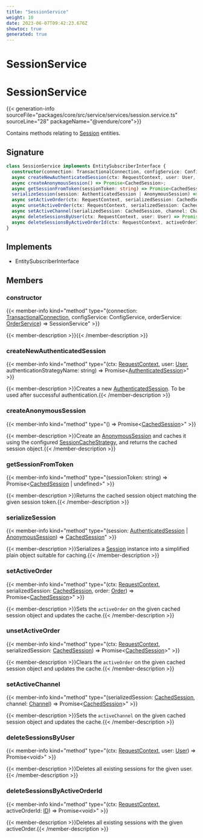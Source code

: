 ```yaml
---
title: "SessionService"
weight: 10
date: 2023-06-07T09:42:23.676Z
showtoc: true
generated: true
---
```

<!-- This file was generated from the Vendure source. Do not modify. Instead, re-run the "docs:build" script -->

# SessionService
<div class="symbol">


# SessionService

{{< generation-info sourceFile="packages/core/src/service/services/session.service.ts" sourceLine="28" packageName="@vendure/core">}}

Contains methods relating to <a href='/typescript-api/entities/session#session'>Session</a> entities.

## Signature

```TypeScript
class SessionService implements EntitySubscriberInterface {
  constructor(connection: TransactionalConnection, configService: ConfigService, orderService: OrderService)
  async createNewAuthenticatedSession(ctx: RequestContext, user: User, authenticationStrategyName: string) => Promise<AuthenticatedSession>;
  async createAnonymousSession() => Promise<CachedSession>;
  async getSessionFromToken(sessionToken: string) => Promise<CachedSession | undefined>;
  serializeSession(session: AuthenticatedSession | AnonymousSession) => CachedSession;
  async setActiveOrder(ctx: RequestContext, serializedSession: CachedSession, order: Order) => Promise<CachedSession>;
  async unsetActiveOrder(ctx: RequestContext, serializedSession: CachedSession) => Promise<CachedSession>;
  async setActiveChannel(serializedSession: CachedSession, channel: Channel) => Promise<CachedSession>;
  async deleteSessionsByUser(ctx: RequestContext, user: User) => Promise<void>;
  async deleteSessionsByActiveOrderId(ctx: RequestContext, activeOrderId: ID) => Promise<void>;
}
```
## Implements

 * EntitySubscriberInterface


## Members

### constructor

{{< member-info kind="method" type="(connection: <a href='/typescript-api/data-access/transactional-connection#transactionalconnection'>TransactionalConnection</a>, configService: ConfigService, orderService: <a href='/typescript-api/services/order-service#orderservice'>OrderService</a>) => SessionService"  >}}

{{< member-description >}}{{< /member-description >}}

### createNewAuthenticatedSession

{{< member-info kind="method" type="(ctx: <a href='/typescript-api/request/request-context#requestcontext'>RequestContext</a>, user: <a href='/typescript-api/entities/user#user'>User</a>, authenticationStrategyName: string) => Promise&#60;<a href='/typescript-api/entities/authenticated-session#authenticatedsession'>AuthenticatedSession</a>&#62;"  >}}

{{< member-description >}}Creates a new <a href='/typescript-api/entities/authenticated-session#authenticatedsession'>AuthenticatedSession</a>. To be used after successful authentication.{{< /member-description >}}

### createAnonymousSession

{{< member-info kind="method" type="() => Promise&#60;<a href='/typescript-api/auth/session-cache-strategy#cachedsession'>CachedSession</a>&#62;"  >}}

{{< member-description >}}Create an <a href='/typescript-api/entities/anonymous-session#anonymoussession'>AnonymousSession</a> and caches it using the configured <a href='/typescript-api/auth/session-cache-strategy#sessioncachestrategy'>SessionCacheStrategy</a>,
and returns the cached session object.{{< /member-description >}}

### getSessionFromToken

{{< member-info kind="method" type="(sessionToken: string) => Promise&#60;<a href='/typescript-api/auth/session-cache-strategy#cachedsession'>CachedSession</a> | undefined&#62;"  >}}

{{< member-description >}}Returns the cached session object matching the given session token.{{< /member-description >}}

### serializeSession

{{< member-info kind="method" type="(session: <a href='/typescript-api/entities/authenticated-session#authenticatedsession'>AuthenticatedSession</a> | <a href='/typescript-api/entities/anonymous-session#anonymoussession'>AnonymousSession</a>) => <a href='/typescript-api/auth/session-cache-strategy#cachedsession'>CachedSession</a>"  >}}

{{< member-description >}}Serializes a <a href='/typescript-api/entities/session#session'>Session</a> instance into a simplified plain object suitable for caching.{{< /member-description >}}

### setActiveOrder

{{< member-info kind="method" type="(ctx: <a href='/typescript-api/request/request-context#requestcontext'>RequestContext</a>, serializedSession: <a href='/typescript-api/auth/session-cache-strategy#cachedsession'>CachedSession</a>, order: <a href='/typescript-api/entities/order#order'>Order</a>) => Promise&#60;<a href='/typescript-api/auth/session-cache-strategy#cachedsession'>CachedSession</a>&#62;"  >}}

{{< member-description >}}Sets the `activeOrder` on the given cached session object and updates the cache.{{< /member-description >}}

### unsetActiveOrder

{{< member-info kind="method" type="(ctx: <a href='/typescript-api/request/request-context#requestcontext'>RequestContext</a>, serializedSession: <a href='/typescript-api/auth/session-cache-strategy#cachedsession'>CachedSession</a>) => Promise&#60;<a href='/typescript-api/auth/session-cache-strategy#cachedsession'>CachedSession</a>&#62;"  >}}

{{< member-description >}}Clears the `activeOrder` on the given cached session object and updates the cache.{{< /member-description >}}

### setActiveChannel

{{< member-info kind="method" type="(serializedSession: <a href='/typescript-api/auth/session-cache-strategy#cachedsession'>CachedSession</a>, channel: <a href='/typescript-api/entities/channel#channel'>Channel</a>) => Promise&#60;<a href='/typescript-api/auth/session-cache-strategy#cachedsession'>CachedSession</a>&#62;"  >}}

{{< member-description >}}Sets the `activeChannel` on the given cached session object and updates the cache.{{< /member-description >}}

### deleteSessionsByUser

{{< member-info kind="method" type="(ctx: <a href='/typescript-api/request/request-context#requestcontext'>RequestContext</a>, user: <a href='/typescript-api/entities/user#user'>User</a>) => Promise&#60;void&#62;"  >}}

{{< member-description >}}Deletes all existing sessions for the given user.{{< /member-description >}}

### deleteSessionsByActiveOrderId

{{< member-info kind="method" type="(ctx: <a href='/typescript-api/request/request-context#requestcontext'>RequestContext</a>, activeOrderId: <a href='/typescript-api/common/id#id'>ID</a>) => Promise&#60;void&#62;"  >}}

{{< member-description >}}Deletes all existing sessions with the given activeOrder.{{< /member-description >}}


</div>
